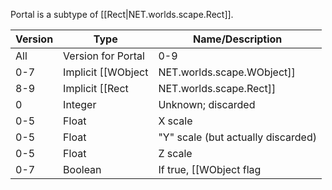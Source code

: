 Portal is a subtype of [[Rect|NET.worlds.scape.Rect]].

| Version | Type | Name/Description |
| --- | --- | --- |
| All | Version for Portal | 0-9 |
| 0-7 | Implicit [[WObject|NET.worlds.scape.WObject]] | WObject |
| 8-9 | Implicit [[Rect|NET.worlds.scape.Rect]] | Rect |
| 0 | Integer | Unknown; discarded |
| 0-5 | Float | X scale |
| 0-5 | Float | "Y" scale (but actually discarded) |
| 0-5 | Float | Z scale |
| 0-7 | Boolean | If true, [[WObject flag|WObject Flags]] `1<<2` loaded as 1 |
